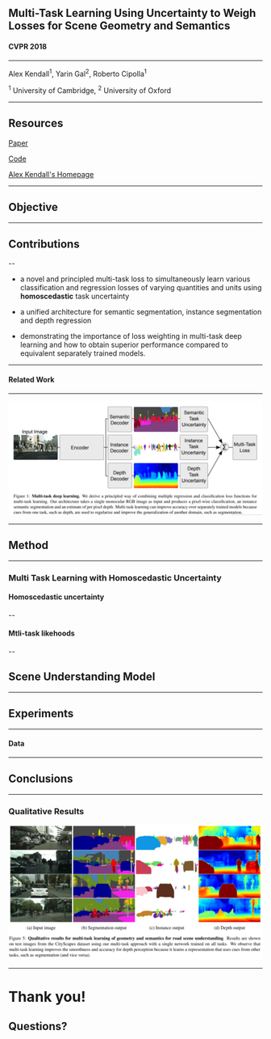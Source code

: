 
## Multi-Task Learning Using Uncertainty to Weigh Losses for Scene Geometry and Semantics

#### CVPR 2018

---

Alex Kendall<sup>1</sup>, Yarin Gal<sup>2</sup>, Roberto Cipolla<sup>1</sup>

<sup>1</sup> University of Cambridge, <sup>2</sup> University of Oxford

---

## Resources

[Paper](https://arxiv.org/pdf/1705.07115.pdf)

[Code](https://github.com/yaringal/multi-task-learning-example)

[Alex Kendall's Homepage](https://alexgkendall.com/research/)

---

##  Objective



---

## Contributions

--

* a novel and principled multi-task loss to simultaneously learn various classification and regression losses of varying quantities and units using **homoscedastic** task uncertainty
* a unified architecture for semantic segmentation, instance segmentation and depth regression

* demonstrating the importance of loss weighting in multi-task deep learning and how to obtain superior performance compared to equivalent separately trained models.

---

#### Related Work 

---

![overview](assets/network.png)<!-- .element height="70%" width="70%" -->

---

## Method

---

### Multi Task Learning with Homoscedastic Uncertainty
#### Homoscedastic uncertainty

--

#### Mtli-task likehoods 


--

## Scene Understanding Model

---

## Experiments

---

#### Data

---

## Conclusions

---

### Qualitative Results

![results](assets/results.png)<!-- .element height="70%" width="70%" -->

---

# Thank you! 
## Questions?
